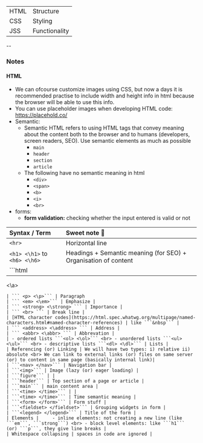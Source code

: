 
| | | 
|:--|:--|
| HTML | Structure |
| CSS  | Styling   |
| JSS  | Functionality |

--
### Notes
#### HTML

- We can ofcourse customize images using CSS, but now a days it is recommended practise to include width and height info in html because the browser will be able to use this info.
- You can use placeholder images when developing HTML code: https://placehold.co/
- Semantic:
    - Semantic HTML refers to using HTML tags that convey meaning about the content both to the browser and to humans (developers, screen readers, SEO). Use semantic elements as much as possible
        -  ```main```
        - ```header```
        - ```section```
        - ```article```
    - The following have no semantic meaning in html
        - ```<div>```
        - ```<span>```
        - ```<b>```
        - ```<i>```
        - ```<br>```
- forms:
    - **form validation:** checking whether the input entered is valid or not

| Syntax / Term | Sweet note 📝 |
|:--|:--|
| ```<hr>``` | Horizontal line |
| ```<h1> <\h1>``` to ```<h6> <\h6>``` | Headings + Semantic meaning (for SEO) + Organisation of content | 
| ```html 
<a><\a> 
``` | Anchor tag: to link |
| ``` <p> <\p>``` | Paragraph
| ``` <em> <\em>``` | Emphasize |
| ``` <strong> <\strong> ``` | Importance |
| ``` <br> ``` | Break line |
| [HTML character codes](https://html.spec.whatwg.org/multipage/named-characters.html#named-character-references) | like ```&nbsp``` |
| ``` <address> <\address> ``` | Address |
| ``` <abbr> <\abbr> ``` | Abbrevation |
| - ordered lists ```<ol> <\ol>``` <br> - unordered lists ```<ul> <\ul>``` <br> - descriptive lists ```<dl> <\dl>``` | Lists |
| Referencing (or) Linking | We will have two types: i) relative ii) absolute <br> We can link to external links (or) files on same server (or) to content in same page (basically internal link)|
| ```<nav> </nav>``` | Navigation bar |
| ```<img>``` | Image (lazy (or) eager loading) |
| ```figure``` | |
| ```header``` | Top section of a page or article |
| ```main``` | main content area |
| ```<time> </time>``` | |
| ```<time> </time>``` | Time semantic meaning |
| ```<form> </form>``` | Form stuff |
| ```<fieldset> </fieldset>``` | Grouping widgets in form |
| ```<legend> </legend>``` | Title of the form |
| Elements |     - inline elements: not creating a new line (like ```em```, ```strong```) <br> - block level elements: like ```h1``` (or) ```p```, they give line breaks |
| Whitespace collapsing | spaces in code are ignored |
